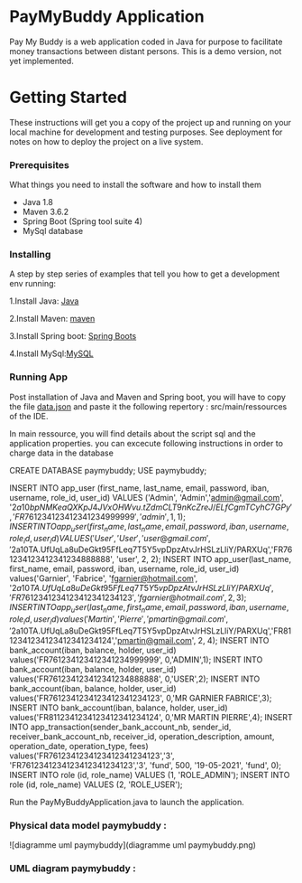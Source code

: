 # PayMyBuddy Application

Pay My Buddy is a web application coded in Java for purpose to facilitate money transactions between distant persons.
This is a demo version, not yet implemented.

# Getting Started

These instructions will get you a copy of the project up and running on your local machine for development and testing purposes. See deployment for notes on how to deploy the project on a live system.

### Prerequisites

What things you need to install the software and how to install them

- Java 1.8
- Maven 3.6.2
- Spring Boot (Spring tool suite 4)
- MySql database


### Installing

A step by step series of examples that tell you how to get a development env running:

1.Install Java: [Java](https://docs.oracle.com/javase/8/docs/technotes/guides/install/install_overview.html)

2.Install Maven: [maven](https://maven.apache.org/install.html)

3.Install Spring boot: [Spring Boots](https://spring.io/tools)

4.Install MySql:[MySQL](https://dev.mysql.com/downloads/mysql)




### Running App

Post installation of Java and Maven and Spring boot, you will have to copy the file [data.json](https://s3-eu-west-1.amazonaws.com/course.oc-static.com/projects/DA+Java+EN/P5+/data.json) and paste it the following repertory : src/main/ressources of the IDE.

In main ressource, you will find details about the script sql and the application properties.
you can excecute following instructions in order to charge data in the database

CREATE DATABASE paymybuddy;
USE paymybuddy;

INSERT INTO app_user (first_name, last_name, email, password, iban, username, role_id, user_id) VALUES ('Admin', 'Admin','admin@gmail.com', '$2a$10$bpNMKeaQXKpJ4JVxOHWvu.tZdmCLT9nKcZreJ/ELfCgmTCyhC7GPy','FR761234123412341234999999', 'admin', 1, 1);
INSERT INTO app_user (first_name, last_name, email, password, iban, username, role_id, user_id) VALUES ('User', 'User','user@gmail.com','$2a$10$TA.UfUqLa8uDeGkt95FfLeq7T5Y5vpDpzAtvJrHSLzLliY/PARXUq','FR761234123412341234888888', 'user', 2, 2);
INSERT INTO app_user(last_name, first_name, email, password, iban, username, role_id, user_id) values('Garnier', 'Fabrice', 'fgarnier@hotmail.com', '$2a$10$TA.UfUqLa8uDeGkt95FfLeq7T5Y5vpDpzAtvJrHSLzLliY/PARXUq','FR7612341234123412341234123','fgarnier@hotmail.com', 2, 3);
INSERT INTO app_user(last_name, first_name, email, password, iban, username, role_id, user_id) values('Martin', 'Pierre', 'pmartin@gmail.com', '$2a$10$TA.UfUqLa8uDeGkt95FfLeq7T5Y5vpDpzAtvJrHSLzLliY/PARXUq','FR8112341234123412341234124','pmartin@gmail.com', 2, 4);
INSERT INTO bank_account(iban, balance, holder, user_id) values('FR761234123412341234999999', 0,'ADMIN',1);
INSERT INTO bank_account(iban, balance, holder, user_id) values('FR761234123412341234888888', 0,'USER',2);
INSERT INTO bank_account(iban, balance, holder, user_id) values('FR7612341234123412341234123', 0,'MR GARNIER FABRICE',3);
INSERT INTO bank_account(iban, balance, holder, user_id) values('FR8112341234123412341234124', 0,'MR MARTIN PIERRE',4);
INSERT INTO app_transaction(sender_bank_account_nb, sender_id, receiver_bank_account_nb, receiver_id, operation_description, amount, operation_date, operation_type, fees) values('FR7612341234123412341234123','3', 'FR7612341234123412341234123','3', 'fund', 500, '19-05-2021', 'fund', 0);
INSERT INTO role (id, role_name) VALUES (1, 'ROLE_ADMIN');
INSERT INTO role (id, role_name) VALUES (2, 'ROLE_USER');


Run the PayMyBuddyApplication.java to launch the application.

### Physical data model paymybuddy :

![diagramme uml paymybuddy](diagramme uml paymybuddy.png)

### UML diagram paymybuddy :
